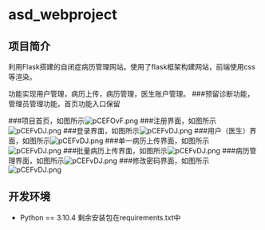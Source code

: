 # asd_webproject

## 项目简介

利用Flask搭建的自闭症病历管理网站。使用了flask框架构建网站，前端使用css等渲染。

功能实现用户管理，病历上传，病历管理，医生账户管理。
###预留诊断功能，管理员管理功能，首页功能入口保留

###项目首页，如图所示![pCEFOvF.png](C:\Users\admin\PycharmProjects\asd-webproject\pic\mainwebsite.png)
###注册界面，如图所示![pCEFvDJ.png](C:\Users\admin\PycharmProjects\asd-webproject\pic\regis.png)
###登录界面，如图所示![pCEFvDJ.png](C:\Users\admin\PycharmProjects\asd-webproject\pic\login.png)
###用户（医生）界面，如图所示![pCEFvDJ.png](C:\Users\admin\PycharmProjects\asd-webproject\pic\dashboard.png)
###单一病历上传界面，如图所示![pCEFvDJ.png](C:\Users\admin\PycharmProjects\asd-webproject\pic\upload.png)
###批量病历上传界面，如图所示![pCEFvDJ.png](C:\Users\admin\PycharmProjects\asd-webproject\pic\bulk-upload.png)
###病历管理界面，如图所示![pCEFvDJ.png](C:\Users\admin\PycharmProjects\asd-webproject\pic\view-cases.png)
###修改密码界面，如图所示![pCEFvDJ.png](C:\Users\admin\PycharmProjects\asd-webproject\pic\passchange.png)

## 开发环境

- Python == 3.10.4
剩余安装包在requirements.txt中


